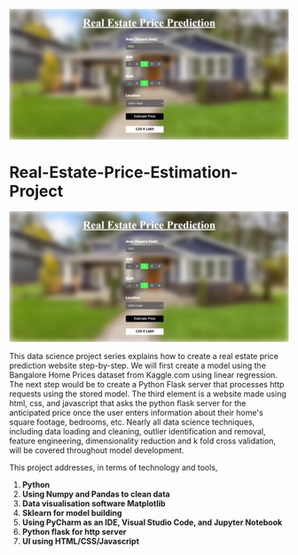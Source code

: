 ![](Real_Estate_Price_Prediction.PNG)

# Real-Estate-Price-Estimation-Project

![](Real_Estate_Price_Prediction.PNG)

This data science project series explains how to create a real estate price prediction website step-by-step. We will first create a model using the Bangalore Home Prices dataset from Kaggle.com using linear regression. The next step would be to create a Python Flask server that processes http requests using the stored model. The third element is a website made using html, css, and javascript that asks the python flask server for the anticipated price once the user enters information about their home's square footage, bedrooms, etc. Nearly all data science techniques, including data loading and cleaning, outlier identification and removal, feature engineering, dimensionality reduction and k fold cross validation, will be covered throughout model development.


This project addresses, in terms of technology and tools,

1. __Python__ 
2. __Using Numpy and Pandas to clean data__
3. __Data visualisation software Matplotlib__
4. __Sklearn for model building__
5. __Using PyCharm as an IDE, Visual Studio Code, and Jupyter Notebook__
6. __Python flask for http server__
7. __UI using HTML/CSS/Javascript__
